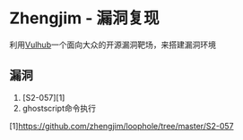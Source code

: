 ﻿# Zhengjim - 漏洞复现

利用[Vulhub](https://github.com/vulhub/vulhub)一个面向大众的开源漏洞靶场，来搭建漏洞环境




## 漏洞

 1. [S2-057][1]
 2. ghostscript命令执行

 [1]https://github.com/zhengjim/loophole/tree/master/S2-057
